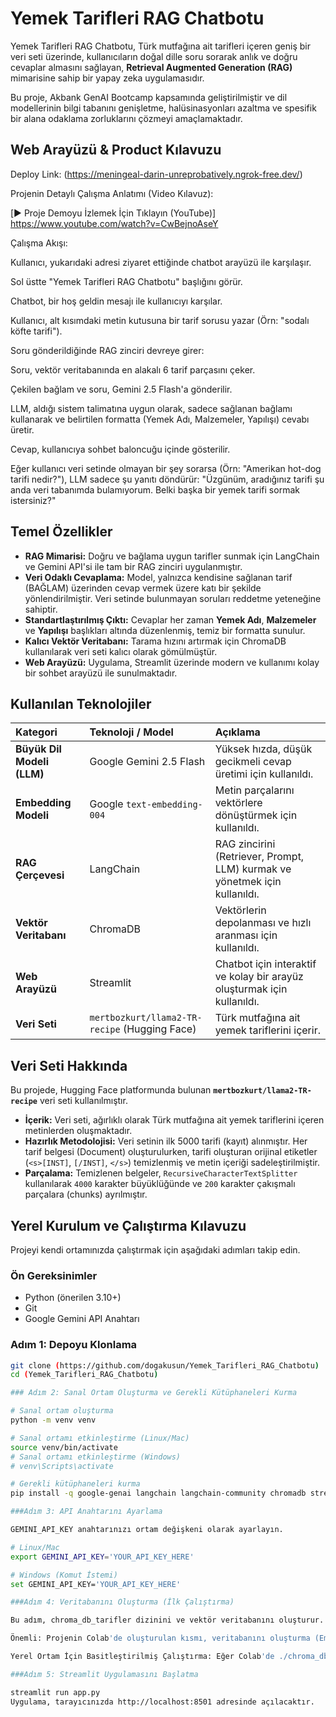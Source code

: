 # Yemek Tarifleri RAG Chatbotu

Yemek Tarifleri RAG Chatbotu, Türk mutfağına ait tarifleri içeren geniş bir veri seti üzerinde, kullanıcıların doğal dille soru sorarak anlık ve doğru cevaplar almasını sağlayan, **Retrieval Augmented Generation (RAG)** mimarisine sahip bir yapay zeka uygulamasıdır.

Bu proje, Akbank GenAI Bootcamp kapsamında geliştirilmiştir ve dil modellerinin bilgi tabanını genişletme, halüsinasyonları azaltma ve spesifik bir alana odaklama zorluklarını çözmeyi amaçlamaktadır.

## Web Arayüzü & Product Kılavuzu

Deploy Link: (https://meningeal-darin-unreprobatively.ngrok-free.dev/)

Projenin Detaylı Çalışma Anlatımı (Video Kılavuz):

[▶️ Proje Demoyu İzlemek İçin Tıklayın (YouTube)] https://www.youtube.com/watch?v=CwBejnoAseY

Çalışma Akışı:

Kullanıcı, yukarıdaki adresi ziyaret ettiğinde chatbot arayüzü ile karşılaşır.

Sol üstte "Yemek Tarifleri RAG Chatbotu" başlığını görür.

Chatbot, bir hoş geldin mesajı ile kullanıcıyı karşılar.

Kullanıcı, alt kısımdaki metin kutusuna bir tarif sorusu yazar (Örn: "sodalı köfte tarifi").

Soru gönderildiğinde RAG zinciri devreye girer:

Soru, vektör veritabanında en alakalı 6 tarif parçasını çeker.

Çekilen bağlam ve soru, Gemini 2.5 Flash'a gönderilir.

LLM, aldığı sistem talimatına uygun olarak, sadece sağlanan bağlamı kullanarak ve belirtilen formatta (Yemek Adı, Malzemeler, Yapılışı) cevabı üretir.

Cevap, kullanıcıya sohbet baloncuğu içinde gösterilir.

Eğer kullanıcı veri setinde olmayan bir şey sorarsa (Örn: "Amerikan hot-dog tarifi nedir?"), LLM sadece şu yanıtı döndürür: "Üzgünüm, aradığınız tarifi şu anda veri tabanımda bulamıyorum. Belki başka bir yemek tarifi sormak istersiniz?"


## Temel Özellikler

* **RAG Mimarisi:** Doğru ve bağlama uygun tarifler sunmak için LangChain ve Gemini API'si ile tam bir RAG zinciri uygulanmıştır.
* **Veri Odaklı Cevaplama:** Model, yalnızca kendisine sağlanan tarif (BAĞLAM) üzerinden cevap vermek üzere katı bir şekilde yönlendirilmiştir. Veri setinde bulunmayan soruları reddetme yeteneğine sahiptir.
* **Standartlaştırılmış Çıktı:** Cevaplar her zaman **Yemek Adı**, **Malzemeler** ve **Yapılışı** başlıkları altında düzenlenmiş, temiz bir formatta sunulur.
* **Kalıcı Vektör Veritabanı:** Tarama hızını artırmak için ChromaDB kullanılarak veri seti kalıcı olarak gömülmüştür.
* **Web Arayüzü:** Uygulama, Streamlit üzerinde modern ve kullanımı kolay bir sohbet arayüzü ile sunulmaktadır.

## Kullanılan Teknolojiler

| Kategori | Teknoloji / Model | Açıklama |
| :--- | :--- | :--- |
| **Büyük Dil Modeli (LLM)** | Google Gemini 2.5 Flash | Yüksek hızda, düşük gecikmeli cevap üretimi için kullanıldı. |
| **Embedding Modeli** | Google `text-embedding-004` | Metin parçalarını vektörlere dönüştürmek için kullanıldı. |
| **RAG Çerçevesi** | LangChain | RAG zincirini (Retriever, Prompt, LLM) kurmak ve yönetmek için kullanıldı. |
| **Vektör Veritabanı** | ChromaDB | Vektörlerin depolanması ve hızlı aranması için kullanıldı. |
| **Web Arayüzü** | Streamlit | Chatbot için interaktif ve kolay bir arayüz oluşturmak için kullanıldı. |
| **Veri Seti** | `mertbozkurt/llama2-TR-recipe` (Hugging Face) | Türk mutfağına ait yemek tariflerini içerir. |

## Veri Seti Hakkında

Bu projede, Hugging Face platformunda bulunan **`mertbozkurt/llama2-TR-recipe`** veri seti kullanılmıştır.

* **İçerik:** Veri seti, ağırlıklı olarak Türk mutfağına ait yemek tariflerini içeren metinlerden oluşmaktadır.
* **Hazırlık Metodolojisi:** Veri setinin ilk 5000 tarifi (kayıt) alınmıştır. Her tarif belgesi (Document) oluşturulurken, tarifi oluşturan orijinal etiketler (`<s>[INST]`, `[/INST]`, `</s>`) temizlenmiş ve metin içeriği sadeleştirilmiştir.
* **Parçalama:** Temizlenen belgeler, `RecursiveCharacterTextSplitter` kullanılarak `4000` karakter büyüklüğünde ve `200` karakter çakışmalı parçalara (chunks) ayrılmıştır.

## Yerel Kurulum ve Çalıştırma Kılavuzu

Projeyi kendi ortamınızda çalıştırmak için aşağıdaki adımları takip edin.

### Ön Gereksinimler

* Python (önerilen 3.10+)
* Git
* Google Gemini API Anahtarı

### Adım 1: Depoyu Klonlama

```bash
git clone (https://github.com/dogakusun/Yemek_Tarifleri_RAG_Chatbotu)
cd (Yemek_Tarifleri_RAG_Chatbotu)

### Adım 2: Sanal Ortam Oluşturma ve Gerekli Kütüphaneleri Kurma

# Sanal ortam oluşturma
python -m venv venv

# Sanal ortamı etkinleştirme (Linux/Mac)
source venv/bin/activate
# Sanal ortamı etkinleştirme (Windows)
# venv\Scripts\activate

# Gerekli kütüphaneleri kurma
pip install -q google-genai langchain langchain-community chromadb streamlit datasets pypdf langchain-google-genai

###Adım 3: API Anahtarını Ayarlama

GEMINI_API_KEY anahtarınızı ortam değişkeni olarak ayarlayın.

# Linux/Mac
export GEMINI_API_KEY='YOUR_API_KEY_HERE'

# Windows (Komut İstemi)
set GEMINI_API_KEY='YOUR_API_KEY_HERE'

###Adım 4: Veritabanını Oluşturma (İlk Çalıştırma)

Bu adım, chroma_db_tarifler dizinini ve vektör veritabanını oluşturur.

Önemli: Projenin Colab'de oluşturulan kısmı, veritabanını oluşturma (Embedding) ve RAG zincirini kurma adımlarını içerir. Bu adımları yerel ortamınızda çalıştırmak için Colab'deki ilgili kod bloklarını (2.1, 2.2, 2.3, 3.1, 3.2) bir Python dosyasına (örneğin setup_db.py) taşıyarak çalıştırmanız veya app.py dosyasındaki @st.cache_resource fonksiyonunu yerel olarak veritabanını oluşturacak şekilde düzenlemeniz gerekir.

Yerel Ortam İçin Basitleştirilmiş Çalıştırma: Eğer Colab'de ./chroma_db_tarifler klasörünü sıkıştırıp (zip) indirdiyseniz ve projenizin ana dizinine çıkardıysanız, bu adımı atlayabilirsiniz. Aksi takdirde, Colab'deki 2. adımı (Veri Seti Hazırlama, Parçalama ve ChromaDB Oluşturma) çalıştıracak bir setup_db.py dosyası oluşturup bir kere çalıştırmalısınız.

###Adım 5: Streamlit Uygulamasını Başlatma

streamlit run app.py
Uygulama, tarayıcınızda http://localhost:8501 adresinde açılacaktır.


